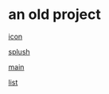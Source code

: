 # an old project

[icon](http://i.imgur.com/PmTm3FT.png)

[splush](http://i.imgur.com/gZFXzof.png)

[main](http://i.imgur.com/HwfAzTT.png)

[list](http://i.imgur.com/hcEQW3s.png)

